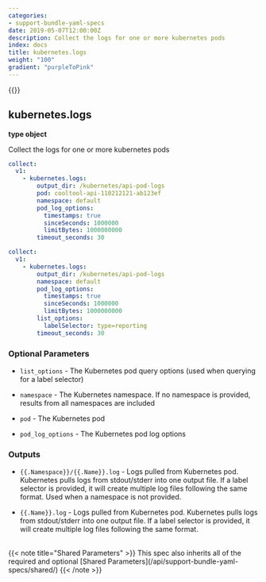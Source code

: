 ```yaml
---
categories:
- support-bundle-yaml-specs
date: 2019-05-07T12:00:00Z
description: Collect the logs for one or more kubernetes pods
index: docs
title: kubernetes.logs
weight: "100"
gradient: "purpleToPink"
---
```


{{<legacynotice>}}

## kubernetes.logs

**type object**

Collect the logs for one or more kubernetes pods


```yaml
collect:
  v1:
    - kubernetes.logs:
        output_dir: /kubernetes/api-pod-logs
        pod: cooltool-api-110212121-ab123ef
        namespace: default
        pod_log_options:
          timestamps: true
          sinceSeconds: 1000000
          limitBytes: 1000000000
        timeout_seconds: 30
```

```yaml
collect:
  v1:
    - kubernetes.logs:
        output_dir: /kubernetes/api-pod-logs
        namespace: default
        pod_log_options:
          timestamps: true
          sinceSeconds: 1000000
          limitBytes: 1000000000
        list_options:
          labelSelector: type=reporting
        timeout_seconds: 30
```


### Optional Parameters


- `list_options` - The Kubernetes pod query options (used when querying for a label selector)


- `namespace` - The Kubernetes namespace. If no namespace is provided, results from all namespaces are included


- `pod` - The Kubernetes pod


- `pod_log_options` - The Kubernetes pod log options



### Outputs

    
- `{{.Namespace}}/{{.Name}}.log` - Logs pulled from Kubernetes pod. Kubernetes pulls logs from stdout/stderr into one output file. If a label selector is provided, it will create multiple log files following the same format. Used when a namespace is not provided.

- `{{.Name}}.log` - Logs pulled from Kubernetes pod. Kubernetes pulls logs from stdout/stderr into one output file. If a label selector is provided, it will create multiple log files following the same format.


<br>
{{< note title="Shared Parameters" >}}
This spec also inherits all of the required and optional [Shared Parameters](/api/support-bundle-yaml-specs/shared/)
{{< /note >}}

  